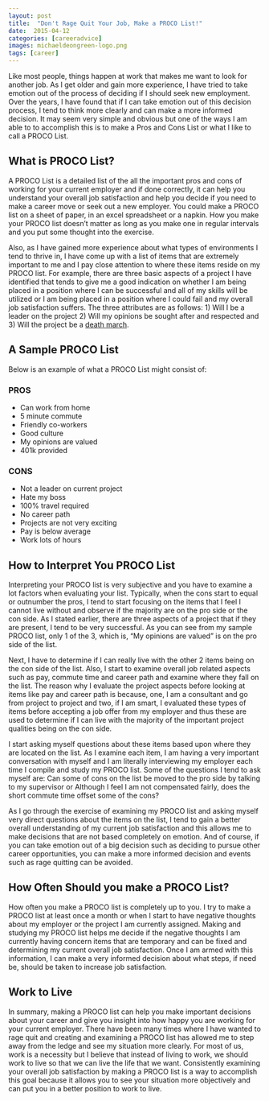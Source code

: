 ```yaml
---
layout: post
title:  "Don't Rage Quit Your Job, Make a PROCO List!"
date:  2015-04-12
categories: [careeradvice]
images: michaeldeongreen-logo.png
tags: [career]
---
```


Like most people, things happen at work that makes me want to look for another job. As I get older and gain more experience, I have tried to take emotion out of the process of deciding if I should seek new employment. Over the years, I have found that if I can take emotion out of this decision process, I tend to think more clearly and can make a more informed decision. It may seem very simple and obvious but one of the ways I am able to to accomplish this is to make a Pros and Cons List or what I like to call a PROCO List.

## What is PROCO List?

A PROCO List is a detailed list of the all the important pros and cons of working for your current employer and if done correctly, it can help you understand your overall job satisfaction and help you decide if you need to make a career move or seek out a new employer. You could make a PROCO list on a sheet of paper, in an excel spreadsheet or a napkin. How you make your PROCO list doesn’t matter as long as you make one in regular intervals and you put some thought into the exercise.

Also, as I have gained more experience about what types of environments I tend to thrive in, I have come up with a list of items that are extremely important to me and I pay close attention to where these items reside on my PROCO list. For example, there are three basic aspects of a project I have identified that tends to give me a good indication on whether I am being placed in a position where I can be successful and all of my skills will be utilized or I am being placed in a position where I could fail and my overall job satisfaction suffers. The three attributes are as follows: 1) Will I be a leader on the project 2) Will my opinions be sought after and respected and 3) Will the project be a [death march](http://en.wikipedia.org/wiki/Death_march_%28project_management%29).

## A Sample PROCO List

Below is an example of what a PROCO List might consist of:

### PROS

- Can work from home
- 5 minute commute
- Friendly co-workers
- Good culture
- My opinions are valued
- 401k provided

### CONS

- Not a leader on current project
- Hate my boss
- 100% travel required
- No career path
- Projects are not very exciting
- Pay is below average
- Work lots of hours

## How to Interpret You PROCO List

Interpreting your PROCO list is very subjective and you have to examine a lot factors when evaluating your list. Typically, when the cons start to equal or outnumber the pros, I tend to start focusing on the items that I feel I cannot live without and observe if the majority are on the pro side or the con side. As I stated earlier, there are three aspects of a project that if they are present, I tend to be very successful. As you can see from my sample PROCO list, only 1 of the 3, which is, “My opinions are valued” is on the pro side of the list.

Next, I have to determine if I can really live with the other 2 items being on the con side of the list. Also, I start to examine overall job related aspects such as pay, commute time and career path and examine where they fall on the list. The reason why I evaluate the project aspects before looking at items like pay and career path is because, one, I am a consultant and go from project to project and two, if I am smart, I evaluated these types of items before accepting a job offer from my employer and thus these are used to determine if I can live with the majority of the important project qualities being on the con side.

I start asking myself questions about these items based upon where they are located on the list. As I examine each item, I am having a very important conversation with myself and I am literally interviewing my employer each time I compile and study my PROCO list. Some of the questions I tend to ask myself are: Can some of cons on the list be moved to the pro side by talking to my supervisor or Although I feel I am not compensated fairly, does the short commute time offset some of the cons?

As I go through the exercise of examining my PROCO list and asking myself very direct questions about the items on the list, I tend to gain a better overall understanding of my current job satisfaction and this allows me to make decisions that are not based completely on emotion. And of course, if you can take emotion out of a big decision such as deciding to pursue other career opportunities, you can make a more informed decision and events such as rage quitting can be avoided.

## How Often Should you make a PROCO List?

How often you make a PROCO list is completely up to you. I try to make a PROCO list at least once a month or when I start to have negative thoughts about my employer or the project I am currently assigned. Making and studying my PROCO list helps me decide if the negative thoughts I am currently having concern items that are temporary and can be fixed and determining my current overall job satisfaction. Once I am armed with this information, I can make a very informed decision about what steps, if need be, should be taken to increase job satisfaction.

## Work to Live

In summary, making a PROCO list can help you make important decisions about your career and give you insight into how happy you are working for your current employer. There have been many times where I have wanted to rage quit and creating and examining a PROCO list has allowed me to step away from the ledge and see my situation more clearly. For most of us, work is a necessity but I believe that instead of living to work, we should work to live so that we can live the life that we want. Consistently examining your overall job satisfaction by making a PROCO list is a way to accomplish this goal because it allows you to see your situation more objectively and can put you in a better position to work to live.
